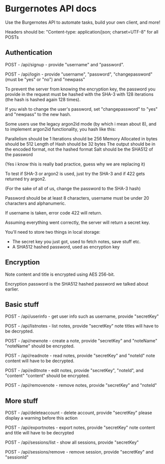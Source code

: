 # Burgernotes API docs
Use the Burgernotes API to automate tasks, build your own client, and more!

Headers should be: "Content-type: application/json; charset=UTF-8" for all POSTs

## Authentication

POST - /api/signup - provide "username" and "password".

POST - /api/login - provide "username", "password", "changepassword" (must be "yes" or "no") and "newpass"

To prevent the server from knowing the encryption key, the password you provide in the request must be hashed with the SHA-3 with 128 iterations (the hash is hashed again 128 times).

If you wish to change the user's password, set "changepassword" to "yes" and "newpass" to the new hash.

Some users use the legacy argon2id mode (by which i mean about 8), and to implement argon2id functionality, you hash like this:

Parallelism should be 1
Iterations should be 256
Memory Allocated in bytes should be 512
Length of Hash should be 32 bytes
The output should be in the encoded format, not the hashed format
Salt should be the SHA512 of the password

(Yes i know this is really bad practice, guess why we are replacing it)

To test if SHA-3 or argon2 is used, just try the SHA-3 and if 422 gets returned try argon2.

(For the sake of all of us, change the password to the SHA-3 hash)

Password should be at least 8 characters, username must be under 20 characters and alphanumeric.

If username is taken, error code 422 will return.

Assuming everything went correctly, the server will return a secret key.

You'll need to store two things in local storage:
- The secret key you just got, used to fetch notes, save stuff etc.
- A SHA512 hashed password, used as encryption key

## Encryption

Note content and title is encrypted using AES 256-bit.

Encryption password is the SHA512 hashed password we talked about earlier.

## Basic stuff

POST - /api/userinfo - get user info such as username, provide "secretKey"

POST - /api/listnotes - list notes, provide "secretKey"
note titles will have to be decrypted.

POST - /api/newnote - create a note, provide "secretKey" and "noteName"
"noteName" should be encrypted.

POST - /api/readnote - read notes, provide "secretKey" and "noteId"
note content will have to be decrypted.

POST - /api/editnote - edit notes, provide "secretKey", "noteId", and "content"
"content" should be encrypted.

POST - /api/removenote - remove notes, provide "secretKey" and "noteId"

## More stuff

POST - /api/deleteaccount - delete account, provide "secretKey"
please display a warning before this action

POST - /api/exportnotes - export notes, provide "secretKey"
note content and title will have to be decrypted

POST - /api/sessions/list - show all sessions, provide "secretKey"

POST - /api/sessions/remove - remove session, provide "secretKey" and "sessionId"
